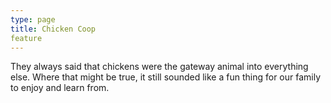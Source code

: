 ```yaml
---
type: page
title: Chicken Coop
feature
---
```

They always said that chickens were the gateway animal into everything else. Where that might be true, it still sounded like a fun thing for our family to enjoy and learn from.